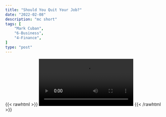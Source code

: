 ```yaml
---
title: "Should You Quit Your Job?"
date: "2022-02-08"
description: "mc short"
tags: [
    "Mark Cuban",
    "6-Business",
    "4-Finance",
]
type: "post"
---
```

{{< rawhtml >}}
    <video width="auto" height="auto" controls>
        <source src="https://clips.dev00ps.com/Mark%20Cuban/should%20you%20quit%20your%20job.mp4" type="video/mp4"> 
    </video>
{{< /rawhtml >}}